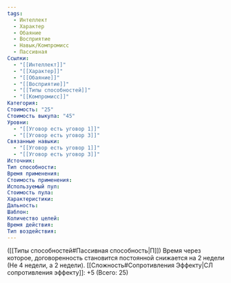 ```yaml
---
tags:
  - Интеллект
  - Характер
  - Обаяние
  - Восприятие
  - Навык/Компромисс
  - Пассивная
Ссылки:
  - "[[Интеллект]]"
  - "[[Характер]]"
  - "[[Обаяние]]"
  - "[[Восприятие]]"
  - "[[Типы способностей]]"
  - "[[Компромисс]]"
Категория: 
Стоимость: "25"
Стоимость выкупа: "45"
Уровни:
  - "[[Уговор есть уговор 1]]"
  - "[[Уговор есть уговор 3]]"
Связанные навыки:
  - "[[Уговор есть уговор 1]]"
  - "[[Уговор есть уговор 3]]"
Источник:
Тип способности:
Время применения:
Стоимость применения:
Используемый пул:
Стоимость пула:
Характеристики:
Дальность:
Шаблон:
Количество целей:
Время действия:
Тип воздействия:
---
```

([[Типы способностей#Пассивная способность|П]]) Время через которое, договоренность становится постоянной снижается на 2 недели (Не 4 недели, а 2 недели).
[[Сложность#Cопротивления Эффекту|СЛ сопротивления эффекту]]: +5 (Всего: 25)
